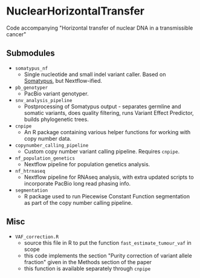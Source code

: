 # NuclearHorizontalTransfer

Code accompanying "Horizontal transfer of nuclear DNA in a transmissible cancer"

## Submodules
- `somatypus_nf`
    - Single nucleotide and small indel variant caller. Based on [Somatypus](https://github.com/baezortega/somatypus),
      but Nextflow-ified.
- `pb_genotyper`
    - PacBio variant genotyper.
- `snv_analysis_pipeline`
    - Postprocessing of Somatypus output - separates germline and somatic variants,
    does quality filtering, runs Variant Effect Predictor, builds phylogenetic trees.
- `cnpipe`
    - An R package containing various helper functions for working with copy number data.
- `copynumber_calling_pipeline`
    - Custom copy number variant calling pipeline. Requires `cnpipe`.
- `nf_population_genetics`
    - Nextflow pipeline for population genetics analysis.
- `nf_htrnaseq`
    - Nextflow pipeline for RNAseq analysis, with extra updated scripts to incorporate
    PacBio long read phasing info.
- `segmentation`
    - R package used to run Piecewise Constant Function segmentation as part of the copy number calling pipeline.

## Misc
- `VAF_correction.R`
    - source this file in R to put the function `fast_estimate_tumour_vaf` in scope
    - this code implements the section "Purity correction of variant allele fraction"
    given in the Methods section of the paper
    - this function is available separately through `cnpipe`
